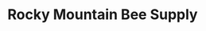 ---
title: "Rocky Mountain Bee Supply"
url: /colorado-springs/rocky-mountain-bee-supply/
shop: Landwirtschaftlich
---